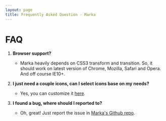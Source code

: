 ```yaml
---
layout: page
title: Frequently Asked Question - Marka
---
```


FAQ
===

1. **Browser support?**
	- Marka heavily depends on CSS3 transform and transition.
	So, it should work on latest version of Chrome, Mozilla, Safari
	and Opera. And off course IE10+.

3. **I just need a couple icons, can I select icons base on my needs?**
	- Yes, you can customize it [here](./customize.html).

2. **I found a bug, where should I reported to?**
	- Oh, great! Just report the issue in [Marka's Github repo](https://github.com/fians/marka/issues).